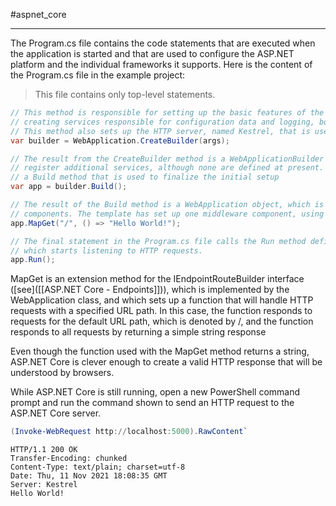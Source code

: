 #aspnet_core 

---

The Program.cs file contains the code statements that are executed when the application is started and that
are used to configure the ASP.NET platform and the individual frameworks it supports. Here is the content of
the Program.cs file in the example project:

> This file contains only top-level statements. 

```cs
// This method is responsible for setting up the basic features of the ASP.NET Core platform, including
// creating services responsible for configuration data and logging, both of which are described in Chapter 15.
// This method also sets up the HTTP server, named Kestrel, that is used to receive HTTP requests.
var builder = WebApplication.CreateBuilder(args);

// The result from the CreateBuilder method is a WebApplicationBuilder object, which is used to
// register additional services, although none are defined at present. The WebApplicationBuilder class defines
// a Build method that is used to finalize the initial setup
var app = builder.Build();

// The result of the Build method is a WebApplication object, which is used to set up middleware
// components. The template has set up one middleware component, using the MapGet extension method
app.MapGet("/", () => "Hello World!");

// The final statement in the Program.cs file calls the Run method defined by the WebApplication class,
// which starts listening to HTTP requests.
app.Run();
```

MapGet is an extension method for the IEndpointRouteBuilder interface ([see]([[ASP.NET Core - Endpoints]])), which is implemented by the
WebApplication class, and which sets up a function that will handle HTTP requests with a specified URL
path.  In this case, the function responds to requests for the default URL path, which is denoted by /, and the
function responds to all requests by returning a simple string response

Even though the function used with the MapGet method returns a string, ASP.NET Core is clever enough
to create a valid HTTP response that will be understood by browsers. 

While ASP.NET Core is still running, open a new PowerShell command prompt and run the command shown 
to send an HTTP request to the ASP.NET Core server.

```ps1
(Invoke-WebRequest http://localhost:5000).RawContent`
```

```text
HTTP/1.1 200 OK
Transfer-Encoding: chunked
Content-Type: text/plain; charset=utf-8
Date: Thu, 11 Nov 2021 18:08:35 GMT
Server: Kestrel
Hello World!
```